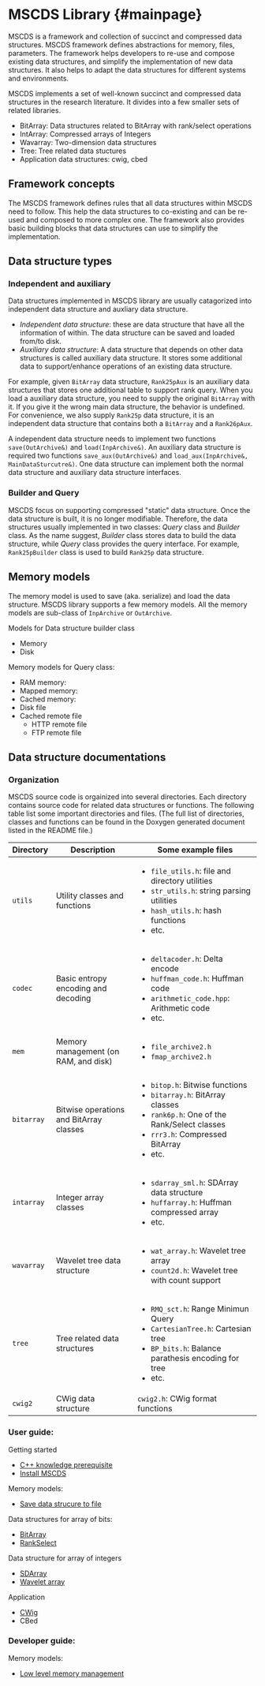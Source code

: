 MSCDS Library                         {#mainpage}
============


MSCDS is a framework and collection of succinct and compressed data structures. MSCDS framework defines abstractions for memory, files, parameters. The framework helps developers to re-use and compose existing data structures, and simplify the implementation of new data structures. It also helps to adapt the data structures for different systems and environments.

MSCDS implements a set of well-known succinct and compressed data structures in the research literature. It divides into a few smaller sets of related libraries.

* BitArray: Data structures related to BitArray with rank/select operations
* IntArray: Compressed arrays of Integers
* Wavarray: Two-dimension data structures
* Tree: Tree related data stuctures
* Application data structures: cwig, cbed

## Framework concepts ##


The MSCDS framework defines rules that all data structures within MSCDS need to follow. This help the data structures to co-existing and can be re-used and composed to more complex one. The framework also provides basic building blocks that data structures can use to simplify the implementation.

## Data structure types ##

### Independent and auxiliary

Data structures implemented in MSCDS library are usually catagorized into independent data structure and auxliary data structure.
* *Independent data structure*: these are data structure that have all the information of within. The data structure can be saved and loaded from/to disk.
* *Auxiliary data structure*: A data structure that depends on other data structures is called auxiliary data structure. It stores some additional data to support/enhance operations of an existing data structure.

For example, given `BitArray` data structure, `Rank25pAux` is an auxiliary data structures that stores one additional table to support rank query. When you load a auxiliary data structure, you need to supply the original `BitArray` with it. If you give it the wrong main data structure, the behavior is undefined. For convenience, we also supply `Rank25p` data structure, it is an independent data structure that contains both a `BitArray` and a `Rank26pAux`.

A independent data structure needs to implement two functions `save(OutArchive&)` and `load(InpArchive&)`. An auxiliary data structure is required two functions `save_aux(OutArchive&)` and `load_aux(InpArchive&, MainDataSturcutre&)`. One data structure can implement both the normal data structure and auxiliary data structure interfaces.

### Builder and Query

MSCDS focus on supporting compressed "static" data structure. Once the data structure is built, it is no longer modifiable. Therefore, the data structures usually implemented in two classes: *Query* class and *Builder* class. As the name suggest, *Builder* class stores data to build the data structure, while *Query* class provides the query interface. For example, `Rank25pBuilder` class is used to build `Rank25p` data structure.


## Memory models ##

The memory model is used to save (aka. serialize) and load the data structure. MSCDS library supports a few memory models. All the memory models are sub-class of `InpArchive` or `OutArchive`.

Models for Data structure builder class
* Memory
* Disk

Memory models for Query class:
* RAM memory:
* Mapped memory:
* Cached memory:
 * Disk file
 * Cached remote file
   * HTTP remote file
   * FTP remote file

## Data structure documentations ##


### Organization ###
MSCDS source code is orgainized into several directories. Each directory contains source code for related data structures or functions. The following table list some important directories and files. (The full list of directories, classes and functions can be found in the Doxygen generated document listed in the README file.)

|Directory | Description | Some example files |
|----------|-------------|---------|
| `utils`    | Utility classes and functions | <ul><li>`file_utils.h`: file and directory utilities</li><li>`str_utils.h`: string parsing utilities</li><li>`hash_utils.h`: hash functions</li><li>etc.</li></ul>  |
| `codec`    | Basic entropy encoding and decoding | <ul><li>`deltacoder.h`: Delta encode</li> <li>`huffman_code.h`: Huffman code</li> <li>`arithmetic_code.hpp`: Arithmetic code</li> <li>etc.</li></ul> |
| `mem`      | Memory management (on RAM, and disk) | <ul><li>`file_archive2.h`</li> <li>`fmap_archive2.h`</li> </ul> |
| `bitarray` | Bitwise operations and BitArray classes | <ul><li>`bitop.h`: Bitwise functions</li><li>`bitarray.h`: BitArray classes</li><li>`rank6p.h`: One of the Rank/Select classes</li><li>`rrr3.h`: Compressed BitArray</li><li>etc.</li></ul> |
| `intarray` | Integer array classes | <ul><li>`sdarray_sml.h`: SDArray data structure</li><li>`huffarray.h`: Huffman compressed array</li><li>etc.</li></ul>|
| `wavarray` | Wavelet tree data structure  | <ul><li>`wat_array.h`: Wavelet tree array</li><li>`count2d.h`: Wavelet tree with count support</li></ul> |
| `tree`     | Tree related data structures | <ul><li>`RMQ_sct.h`: Range Minimun Query</li><li>`CartesianTree.h`: Cartesian tree</li><li>`BP_bits.h`: Balance parathesis encoding for tree</li><li>etc.</li> |
| `cwig2`     | CWig data structure          | `cwig2.h`: CWig format functions |



### User guide:

Getting started
* [C++ knowledge prerequisite](_1_cpp_guide.md)
* [Install MSCDS](_0a_install_mscds.md)

Memory models:
* [Save data strucure to file](_1_save_to_file.md)

Data structures for array of bits:
* [BitArray](_2_bitarray.md)
* [RankSelect](_3_rankselect.md)

Data structure for array of integers
* [SDArray](_4_sdarray.md)
* [Wavelet array](_5_wavelet_array.md)


Application
* [CWig](cwig.md)
* CBed

### Developer guide:

Memory models:
* [Low level memory management](low_lvl_mem.md)
